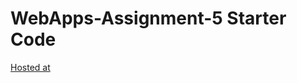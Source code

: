 # WebApps-Assignment-5 Starter Code
[Hosted at]( https://44-563-web-apps-f22.github.io/44563-webapps-assignment-5-SainathBosss/insects.html)
